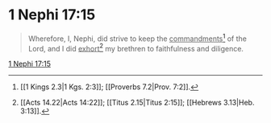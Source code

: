# 1 Nephi 17:15

> Wherefore, I, Nephi, did strive to keep the <u>commandments</u>[^a] of the Lord, and I did <u>exhort</u>[^b] my brethren to faithfulness and diligence.

[1 Nephi 17:15](https://www.churchofjesuschrist.org/study/scriptures/bofm/1-ne/17?lang=eng&id=p15#p15)


[^a]: [[1 Kings 2.3|1 Kgs. 2:3]]; [[Proverbs 7.2|Prov. 7:2]].  
[^b]: [[Acts 14.22|Acts 14:22]]; [[Titus 2.15|Titus 2:15]]; [[Hebrews 3.13|Heb. 3:13]].  
